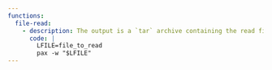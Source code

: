 ```yaml
---
functions:
  file-read:
    - description: The output is a `tar` archive containing the read file as it is, hence this may not be suitable to read arbitrary binary files.
      code: |
        LFILE=file_to_read
        pax -w "$LFILE"
---
```

